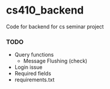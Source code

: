 # cs410_backend
Code for backend for cs seminar project 

### TODO 
- Query functions
  - Message Flushing (check)
- Login issue 
- Required fields
- requirements.txt

